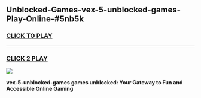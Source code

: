 
## Unblocked-Games-vex-5-unblocked-games-Play-Online-#5nb5k
<h3>
<a href="https://premium.freeplayer.one?title=vex-5-unblocked-games&ref=27F">CLICK TO PLAY</a></h3>
<hr>

<h3>
<a href="https://premium.freeplayer.one?title=vex-5-unblocked-games&ref=27F">CLICK 2 PLAY</a>
  
</h3>

<a href="https://premium.freeplayer.one?title=vex-5-unblocked-games&ref=27F"><img src="https://clearcache.store/games.png"></a>


**vex-5-unblocked-games games unblocked: Your Gateway to Fun and Accessible Online Gaming**
